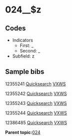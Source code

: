 # 024\_\_$z

## Codes

-   Indicators
    -   First: \_
    -   Second: \_
-   Subfield: z

## Sample bibs

12355241 [Quicksearch](https://search.library.yale.edu/catalog/12355241) [VXWS](http://prodorbis.library.yale.edu:7014/vxws/GetHoldingsService?bibId=12355241)

12355242 [Quicksearch](https://search.library.yale.edu/catalog/12355242) [VXWS](http://prodorbis.library.yale.edu:7014/vxws/GetHoldingsService?bibId=12355242)

12355243 [Quicksearch](https://search.library.yale.edu/catalog/12355243) [VXWS](http://prodorbis.library.yale.edu:7014/vxws/GetHoldingsService?bibId=12355243)

12355244 [Quicksearch](https://search.library.yale.edu/catalog/12355244) [VXWS](http://prodorbis.library.yale.edu:7014/vxws/GetHoldingsService?bibId=12355244)

12386485 [Quicksearch](https://search.library.yale.edu/catalog/12386485) [VXWS](http://prodorbis.library.yale.edu:7014/vxws/GetHoldingsService?bibId=12386485)

**Parent topic:**[024](../../tags/024/024.md)

